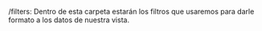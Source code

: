 /filters: Dentro de esta carpeta estarán los filtros que usaremos para darle formato a los datos de nuestra vista.